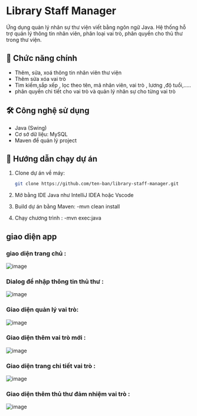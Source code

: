 # Library Staff Manager

Ứng dụng quản lý nhân sự thư viện viết bằng ngôn ngữ Java. Hệ thống hỗ trợ quản lý thông tin nhân viên, phân loại vai trò, phân quyền cho thủ thư trong thư viện.

## 🎯 Chức năng chính

- Thêm, sửa, xoá thông tin nhân viên thư viện
- Thêm sửa xóa vai trò 
- Tìm kiếm,sắp xếp , lọc theo tên, mã nhân viên, vai trò , lương ,độ tuổi,.....
- phân quyền chi tiết cho vai trò và quản lý nhân sự cho từng vai trò 

## 🛠️ Công nghệ sử dụng

- Java (Swing)
- Cơ sở dữ liệu: MySQL 
- Maven để quản lý project

## 🚀 Hướng dẫn chạy dự án

1. Clone dự án về máy:

   ```bash
   git clone https://github.com/ten-ban/library-staff-manager.git
2. Mở bằng IDE Java như IntelliJ IDEA hoặc Vscode
3. Build dự án bằng Maven:
-mvn clean install
4. Chạy chương trình :
-mvn exec:java
## giao diện app 
### giao diện trang chủ : 
![image](https://github.com/user-attachments/assets/0a1573e7-fa9a-4feb-813e-aead1a267bc6)
### Dialog để nhập thông tin thủ thư :
![image](https://github.com/user-attachments/assets/d5a618cd-afbf-458f-a9e1-fe3b3dcceec2)
### Giao diện quản lý vai trò: 
![image](https://github.com/user-attachments/assets/2308d2d7-1ada-4d34-941f-cfef64c0333e)
### Giao diện thêm vai trò mới :
![image](https://github.com/user-attachments/assets/556ba560-f786-42e3-89b1-34aec57ba2e0)
### Giao diện trang chi tiết vai trò : 
![image](https://github.com/user-attachments/assets/28170ebc-2d5a-4bab-9b1d-db44233b752e)
### Giao diện thêm thủ thư đảm nhiệm vai trò :
![image](https://github.com/user-attachments/assets/7cebbf86-24f0-48fd-8a8c-fe94ec99fe52)





